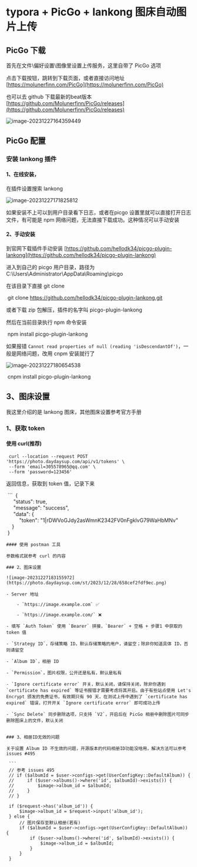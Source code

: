 # typora + PicGo + lankong 图床自动图片上传

## PicGo 下载

首先在文件\偏好设置\图像里设置上传服务，这里自带了 PicGo 选项

点击下载按钮，跳转到下载页面，或者直接访问地址 [https://molunerfinn.com/PicGo](https://molunerfinn.com/PicGo)

也可以去 github 下载最新的beat版本 [https://github.com/Molunerfinn/PicGo/releases](https://github.com/Molunerfinn/PicGo/releases)

![image-20231227164359449](https://photo.daydaysup.com/st/2023/12/28/658cef28488d2.png)

## PicGo 配置

### 安装 lankong 插件

#### 1、在线安装，

在插件设置搜索 lankong

![image-20231227171825812](https://photo.daydaysup.com/st/2023/12/28/658cef283f751.png)

如果安装不上可以到用户目录看下日志，或者在picgo 设置里就可以直接打开日志文件，有可能是 npm 网络问题，无法直接下载成功。这种情况可以手动安装

#### 2、手动安装

到官网下载插件手动安装 [https://github.com/hellodk34/picgo-plugin-lankong](https://github.com/hellodk34/picgo-plugin-lankong)

进入到自己的 picgo 用户目录，路径为 C:\Users\Administrator\AppData\Roaming\picgo

在该目录下直接 git clone

 git clone https://github.com/hellodk34/picgo-plugin-lankong.git

或者下载 zip 包解压，插件的名字叫 picgo-plugin-lankong

然后在当前目录执行 npm 命令安装

 npm install picgo-plugin-lankong

如果报错 `Cannot read properties of null (reading 'isDescendantOf')`，一般是网络问题，改用 cnpm 安装就行了

![image-20231227180654538](https://photo.daydaysup.com/st/2023/12/28/658cef2beae2b.png)

 cnpm install picgo-plugin-lankong

## 3、图床设置

我这里介绍的是 lankong 图床，其他图床设置参考官方手册

### 1、获取 token

#### 使用 curl(**推荐**)

```
 curl --location --request POST 'https://photo.daydaysup.com/api/v1/tokens' \  
 --form 'email=305578965@qq.com' \  
 --form 'password=123456'
```

返回信息，获取到 token 值，记录下来

 ```
 {  
     "status": true,  
     "message": "success",  
     "data": {  
         "token": "1|rDWVoGJdy2asWmnK2342FV0nFgklvG79WaHbMNv"  
     }  
 }

```
#### 使用 postman 工具

参数格式就参考 curl 的内容

### 2、图床设置

![image-20231227183155972](https://photo.daydaysup.com/st/2023/12/28/658cef2fdf9ec.png)

- Server 地址
    
    - `https://image.example.com` ✅️
        
    - `https://image.example.com/` ❌️
        
- 填写 `Auth Token` 使用 `Bearer` 拼接，`Bearer` + 空格 + 步骤1 中获取的 token 值
    
- `Strategy ID`，存储策略 ID，默认存储策略的用户，请留空；除非你知道具体 ID，否则请留空
    
- `Album ID`，相册 ID
    
- `Permission`，图片权限，公开还是私有，默认是私有
    
- `Ignore certificate error` 开关，默认关闭，请保持关闭，除非你遇到 `certificate has expired` 等证书报错才需要考虑将其开启。由于有些站点使用 Let's Encrypt 颁发的免费证书，有效期只有 90 天，在测试上传中遇到了 `certificate has expired` 错误，打开开关 `Ignore certificate error` 即可成功上传
    
- `Sync Delete` 同步删除选项，只支持 `V2`，开启后在 PicGo 相册中删除图片可同步删除图床上的文件，默认关闭
    

### 3、相册ID无效的问题

关于设置 Album ID 不生效的问题，开源版本的代码相册ID功能没啥用，解决方法可以参考 issues #495

 ```
 // 参考 issues 495  
 // if ($albumId = $user->configs->get(UserConfigKey::DefaultAlbum)) {  
 //     if ($user->albums()->where('id', $albumId)->exists()) {  
 //         $image->album_id = $albumId;  
 //     }  
 // }  
 ​  
 if ($request->has('album_id')) {  
     $image->album_id = $request->input('album_id');  
 } else {  
     // 图片保存至默认相册(若有)  
     if ($albumId = $user->configs->get(UserConfigKey::DefaultAlbum)) {  
         if ($user->albums()->where('id', $albumId)->exists()) {  
             $image->album_id = $albumId;  
         }  
     }  
 }
```